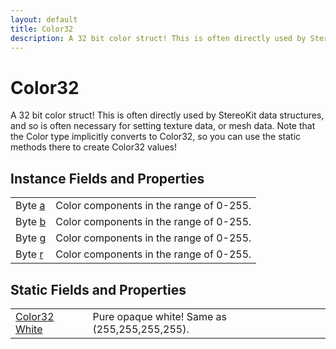 ```yaml
---
layout: default
title: Color32
description: A 32 bit color struct! This is often directly used by StereoKit data structures, and so is often necessary for setting texture data, or mesh data. Note that the Color type implicitly converts to Color32, so you can use the static methods there to create Color32 values!
---
```

# Color32

A 32 bit color struct! This is often directly used by StereoKit data
structures, and so is often necessary for setting texture data, or mesh data.
Note that the Color type implicitly converts to Color32, so you can use the
static methods there to create Color32 values!


## Instance Fields and Properties

|  |  |
|--|--|
|Byte [a]({{site.url}}/Pages/Reference/Color32/a.html)|Color components in the range of 0-255.|
|Byte [b]({{site.url}}/Pages/Reference/Color32/b.html)|Color components in the range of 0-255.|
|Byte [g]({{site.url}}/Pages/Reference/Color32/g.html)|Color components in the range of 0-255.|
|Byte [r]({{site.url}}/Pages/Reference/Color32/r.html)|Color components in the range of 0-255.|



## Static Fields and Properties

|  |  |
|--|--|
|[Color32]({{site.url}}/Pages/Reference/Color32.html) [White]({{site.url}}/Pages/Reference/Color32/White.html)|Pure opaque white! Same as (255,255,255,255).|


